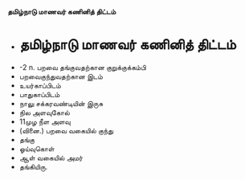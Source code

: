**தமிழ்நாடு மாணவர் கணினித் திட்டம்**
- # தமிழ்நாடு மாணவர் கணினித் திட்டம்
- -2 n. பறவை தங்குவதற்கான குறுக்குக்கம்பி
- பறவைகுந்துவதற்கான இடம்
- உயர்காப்பிடம்
- பாதுகாப்பிடம்
- நாலு சக்கரவண்டியின் இருசு
- நில அளவுகோல்
- 11முழ நீள அளவு
- (வினை.) பறவை வகையில் குந்து
- தங்கு
- ஓய்வுகொள்
- ஆள் வகையில் அமர்
- தங்கியிரு.

